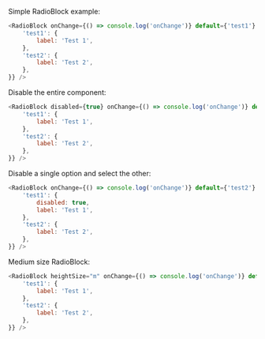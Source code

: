 Simple RadioBlock example:

```js
<RadioBlock onChange={() => console.log('onChange')} default={'test1'} options={{
    'test1': {
        label: 'Test 1',
    },
    'test2': {
        label: 'Test 2',
    },
}} />
```

Disable the entire component:

```js
<RadioBlock disabled={true} onChange={() => console.log('onChange')} default={'test1'} options={{
    'test1': {
        label: 'Test 1',
    },
    'test2': {
        label: 'Test 2',
    },
}} />
```

Disable a single option and select the other:

```js
<RadioBlock onChange={() => console.log('onChange')} default={'test2'} options={{
    'test1': {
    	disabled: true,
        label: 'Test 1',
    },
    'test2': {
        label: 'Test 2',
    },
}} />
```

Medium size RadioBlock:

```js
<RadioBlock heightSize="m" onChange={() => console.log('onChange')} default={'test1'} options={{
    'test1': {
        label: 'Test 1',
    },
    'test2': {
        label: 'Test 2',
    },
}} />
```
